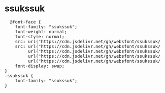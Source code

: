 # ssukssuk

<pre>
  @font-face {
    font-family: "ssukssuk";
    font-weight: normal;
    font-style: normal;
    src: url("https://cdn.jsdelivr.net/gh/websfont/ssukssuk/ssukssuk.eot");
    src: url("https://cdn.jsdelivr.net/gh/websfont/ssukssuk/ssukssuk.eot?#iefix") format("embedded-opentype"),
         url("https://cdn.jsdelivr.net/gh/websfont/ssukssuk/ssukssuk.woff2") format("woff2"),
         url("https://cdn.jsdelivr.net/gh/websfont/ssukssuk/ssukssuk.woff") format("woff"),
         url("https://cdn.jsdelivr.net/gh/websfont/ssukssuk/ssukssuk.ttf") format("truetype");
    font-display: swap;
} 
.ssukssuk {
    font-family: "ssukssuk";
}
</pre>
